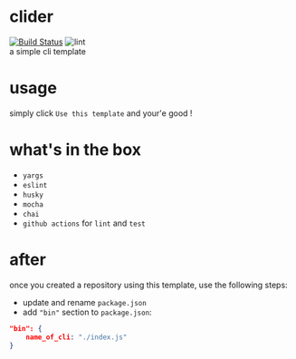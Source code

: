# clider
[![Build Status](https://travis-ci.org/tool3/clider.svg?branch=master)](https://travis-ci.org/tool3/clider)  ![lint](https://github.com/tool3/clider/workflows/lint/badge.svg)   
a simple cli template

# usage
simply click `Use this template` and your'e good !  

# what's in the box
- `yargs`
- `eslint`
- `husky`
- `mocha`
- `chai`
- `github actions` for `lint` and `test`

# after 
once you created a repository using this template, use the following steps:  
  * update and rename `package.json`
  * add `"bin"` section to `package.json`:
  ```json
  "bin": {
      name_of_cli: "./index.js"
  }
  ```
